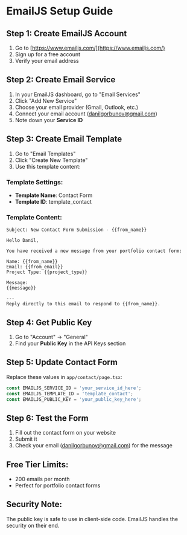 # EmailJS Setup Guide

## Step 1: Create EmailJS Account
1. Go to [https://www.emailjs.com/](https://www.emailjs.com/)
2. Sign up for a free account
3. Verify your email address

## Step 2: Create Email Service
1. In your EmailJS dashboard, go to "Email Services"
2. Click "Add New Service"
3. Choose your email provider (Gmail, Outlook, etc.)
4. Connect your email account (danilgorbunov@gmail.com)
5. Note down your **Service ID**

## Step 3: Create Email Template
1. Go to "Email Templates"
2. Click "Create New Template"
3. Use this template content:

### Template Settings:
- **Template Name**: Contact Form
- **Template ID**: template_contact

### Template Content:
```
Subject: New Contact Form Submission - {{from_name}}

Hello Danil,

You have received a new message from your portfolio contact form:

Name: {{from_name}}
Email: {{from_email}}
Project Type: {{project_type}}

Message:
{{message}}

---
Reply directly to this email to respond to {{from_name}}.
```

## Step 4: Get Public Key
1. Go to "Account" → "General"
2. Find your **Public Key** in the API Keys section

## Step 5: Update Contact Form
Replace these values in `app/contact/page.tsx`:

```javascript
const EMAILJS_SERVICE_ID = 'your_service_id_here';
const EMAILJS_TEMPLATE_ID = 'template_contact';
const EMAILJS_PUBLIC_KEY = 'your_public_key_here';
```

## Step 6: Test the Form
1. Fill out the contact form on your website
2. Submit it
3. Check your email (danilgorbunov@gmail.com) for the message

## Free Tier Limits:
- 200 emails per month
- Perfect for portfolio contact forms

## Security Note:
The public key is safe to use in client-side code. EmailJS handles the security on their end.
